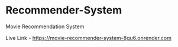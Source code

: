 # Recommender-System
Movie Recommendation System

Live Link - https://movie-recommender-system-8gu6.onrender.com
